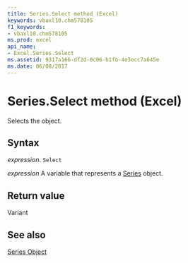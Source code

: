 ```yaml
---
title: Series.Select method (Excel)
keywords: vbaxl10.chm578105
f1_keywords:
- vbaxl10.chm578105
ms.prod: excel
api_name:
- Excel.Series.Select
ms.assetid: 9317a166-df2d-0c06-b1fb-4e3ecc7a645e
ms.date: 06/08/2017
---
```



# Series.Select method (Excel)

Selects the object.


## Syntax

_expression_. `Select`

_expression_ A variable that represents a [Series](./Excel.Series-graph-object.md) object.


## Return value

Variant


## See also


[Series Object](Excel.Series(object).md)

